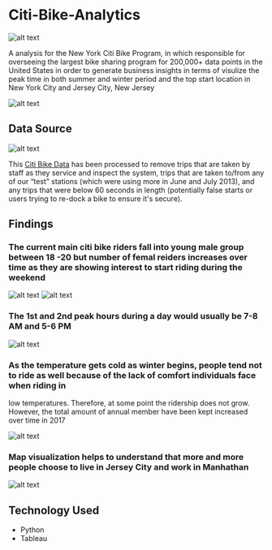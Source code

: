 
# Citi-Bike-Analytics

![alt text](https://d21xlh2maitm24.cloudfront.net/nyc/Annual-Membership-Image.png?mtime=20170331121650)

A analysis for the New York Citi Bike Program, in which responsible for overseeing the largest bike sharing program for 200,000+ data points in the United States
 in order to generate business insights in terms of visulize the peak time in both summer and winter period and the top start location in New York City and Jersey City, New Jersey

![alt text](https://raw.githubusercontent.com/david880110/Citi-Bike-Analytics/master/image/top_location.png)

## Data Source
![alt text](https://raw.githubusercontent.com/david880110/Citi-Bike-Analytics/master/image/citibikedata.png)

This [Citi Bike Data](https://www.citibikenyc.com/system-data) has been processed to remove trips that are taken by staff as they service and inspect the system, 
trips that are taken to/from any of our “test” stations (which were using more in June and July 2013), and any trips that were below 60 seconds in length 
(potentially false starts or users trying to re-dock a bike to ensure it's secure).

## Findings 


### The current main citi bike riders fall into young male group between 18 -20 but number of femal reiders increases over time as they are showing interest to start riding during the weekend

![alt text](https://raw.githubusercontent.com/david880110/Citi-Bike-Analytics/master/image/customer_base.png) ![alt text](https://raw.githubusercontent.com/david880110/Citi-Bike-Analytics/master/image/femal_ridership.png)

### The 1st and 2nd peak hours during a day would usually be 7-8 AM and 5-6 PM

![alt text](https://raw.githubusercontent.com/david880110/Citi-Bike-Analytics/master/image/peakhours.png)


### As the temperature gets cold as winter begins, people tend not to ride as well because of the lack of comfort individuals face when riding in
low temperatures. Therefore, at some point the ridership does not grow. However, the total amount of annual member have been kept increased over time in 2017

![alt text](https://raw.githubusercontent.com/david880110/Citi-Bike-Analytics/master/image/2017_growth.png)


### Map visualization helps to understand that more and more people choose to live in Jersey City and work in Manhathan

![alt text](https://raw.githubusercontent.com/david880110/Citi-Bike-Analytics/master/image/popular_location.png)

## Technology Used

-   Python
-   Tableau
